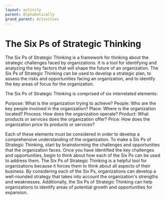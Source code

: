 ```yaml
---
layout: activity
parent: Alphabetically
grand_parent: Activities
---
```


# The Six Ps of Strategic Thinking

The Six Ps of Strategic Thinking is a framework for thinking about the strategic challenges faced by organizations. It is a tool for identifying and analyzing the key factors that will shape the future of an organization. The Six Ps of Strategic Thinking can be used to develop a strategic plan, to assess the risks and opportunities facing an organization, and to identify the key areas of focus for the organization.

The Six Ps of Strategic Thinking is comprised of six interrelated elements:

Purpose: What is the organization trying to achieve?
People: Who are the key people involved in the organization?
Place: Where is the organization located?
Process: How does the organization operate?
Product: What products or services does the organization offer?
Price: How does the organization price its products or services?

Each of these elements must be considered in order to develop a comprehensive understanding of the organization. To make a Six Ps of Strategic Thinking, start by brainstorming the challenges and opportunities that the organization faces. Once you have identified the key challenges and opportunities, begin to think about how each of the Six Ps can be used to address them. The Six Ps of Strategic Thinking is a helpful tool for organizations because it forces them to think about all aspects of their business. By considering each of the Six Ps, organizations can develop a well-rounded strategy that takes into account the organization's strengths and weaknesses. Additionally, the Six Ps of Strategic Thinking can help organizations to identify areas of potential growth and opportunities for expansion.
